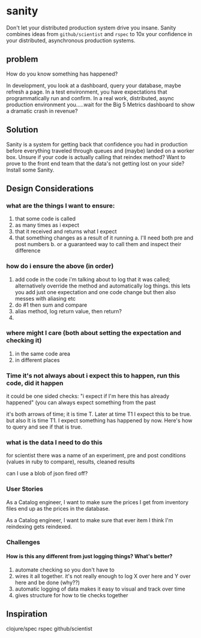 # sanity
Don't let your distributed production system drive you insane. Sanity combines ideas from `github/scientist` and `rspec` to 10x your confidence in your distributed, asynchronous production systems.

## problem
How do you know something has happened? 

In development, you look at a dashboard, query your database, maybe refresh a page.
In a test environment, you have expectations that programmatically run and confirm.
In a real work, distributed, async production environment you.....wait for the Big 5 Metrics dashboard to show a dramatic crash in revenue?

## Solution
Sanity is a system for getting back that confidence you had in production before everything traveled through queues and (maybe) landed on a worker box. Unsure if your code is actually calling that reindex method? Want to prove to the front end team that the data's not getting lost on your side? Install some Sanity.

## Design Considerations

### what are the things I want to ensure:
1. that some code is called
2. as many times as i expect
3. that it received and returns what I expect
4. that something changes as a result of it running
  a. I'll need both pre and post numbers
  b. or a guaranteed way to call them and inspect their difference

### how do i ensure the above (in order)
1. add code in the code i'm talking about to log that it was called; alternatively override the method and automatically log things. this lets you add just one expectation and one code change but then also messes with aliasing etc
2. do #1 then sum and compare
3. alias method, log return value, then return?
4. 


### where might I care (both about setting the expectation and checking it)
1. in the same code area
2. in different places

### Time it's not always about i expect this to happen, run this code, did it happen
it could be one sided checks: "i expect if I'm here this has already happened" (you can always expect something from the past

it's both arrows of time; it is time T. Later at time T1 I expect this to be true.
but also It is time T1. I expect something has happened by now. Here's how to query and see if that is true.

### what is the data I need to do this
for scientist there was a name of an experiment, pre and post conditions (values in ruby to compare), results, cleaned results

can I use a blob of json fired off?

### User Stories
As a Catalog engineer, I want to make sure the prices I get from inventory files end up as the prices in the database.

As a Catalog engineer, I want to make sure that ever item I think I'm reindexing gets reindexed. 

### Challenges

#### How is this any different from just logging things? What's better?
1. automate checking so you don't have to
2. wires it all together. it's not really enough to log X over here and Y over here and be done (why??)
3. automatic logging of data makes it easy to visual and track over time
4. gives structure for how to tie checks together

## Inspiration
clojure/spec
rspec
github/scientist
